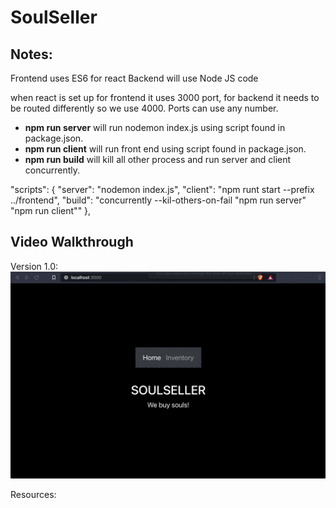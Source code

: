 # SoulSeller

## Notes:

Frontend uses ES6 for react
Backend will use Node JS code


when react is set up for frontend it uses 3000 port, for backend it needs to be routed differently so we use 4000. Ports can use any number.

- **npm run server** will run nodemon index.js using script found in package.json.
- **npm run client** will run front end using script found in package.json.
- **npm run build** will kill all other process and run server and client concurrently.

"scripts": {
    "server": "nodemon index.js", 
    "client": "npm runt start --prefix ../frontend",
    "build": "concurrently --kil-others-on-fail \"npm run server\" \"npm run client\""
  },

## Video Walkthrough
Version 1.0:
![Version 1.0](./images/Inital_Layout.gif)

Resources:

<!--https://www.youtube.com/watch?v=3isCTSUdXaQ>